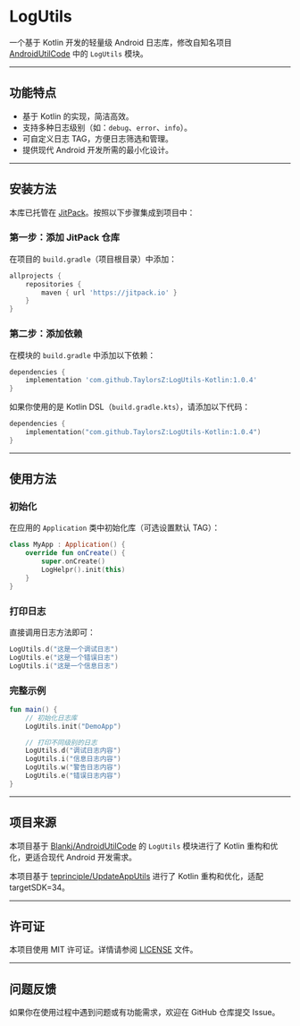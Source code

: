 # LogUtils

一个基于 Kotlin 开发的轻量级 Android 日志库，修改自知名项目 [AndroidUtilCode](https://github.com/Blankj/AndroidUtilCode) 中的 `LogUtils` 模块。

---

## 功能特点

- 基于 Kotlin 的实现，简洁高效。
- 支持多种日志级别（如：`debug`、`error`、`info`）。
- 可自定义日志 TAG，方便日志筛选和管理。
- 提供现代 Android 开发所需的最小化设计。

---

## 安装方法

本库已托管在 [JitPack](https://jitpack.io)。按照以下步骤集成到项目中：

### 第一步：添加 JitPack 仓库

在项目的 `build.gradle`（项目根目录）中添加：

```groovy
allprojects {  
    repositories {  
        maven { url 'https://jitpack.io' }  
    }  
}  
```

### 第二步：添加依赖

在模块的 `build.gradle` 中添加以下依赖：

```groovy
dependencies {  
    implementation 'com.github.TaylorsZ:LogUtils-Kotlin:1.0.4'  
}  
```

如果你使用的是 Kotlin DSL（`build.gradle.kts`），请添加以下代码：

```kotlin
dependencies {  
    implementation("com.github.TaylorsZ:LogUtils-Kotlin:1.0.4")  
}  
```

---

## 使用方法

### 初始化

在应用的 `Application` 类中初始化库（可选设置默认 TAG）：

```kotlin
class MyApp : Application() {  
    override fun onCreate() {  
        super.onCreate()
        LogHelpr().init(this)
    }  
}  
```

### 打印日志

直接调用日志方法即可：

```kotlin
LogUtils.d("这是一个调试日志")  
LogUtils.e("这是一个错误日志")  
LogUtils.i("这是一个信息日志")  
```

### 完整示例

```kotlin
fun main() {  
    // 初始化日志库  
    LogUtils.init("DemoApp")  

    // 打印不同级别的日志  
    LogUtils.d("调试日志内容")  
    LogUtils.i("信息日志内容")  
    LogUtils.w("警告日志内容")  
    LogUtils.e("错误日志内容")  
}  
```

---

## 项目来源

本项目基于 [Blankj/AndroidUtilCode](https://github.com/Blankj/AndroidUtilCode) 的 `LogUtils` 模块进行了 Kotlin 重构和优化，更适合现代 Android 开发需求。

本项目基于 [teprinciple/UpdateAppUtils](https://github.com/teprinciple/UpdateAppUtils) 进行了 Kotlin 重构和优化，适配targetSDK=34。

---

## 许可证

本项目使用 MIT 许可证。详情请参阅 [LICENSE](LICENSE) 文件。

---

## 问题反馈

如果你在使用过程中遇到问题或有功能需求，欢迎在 GitHub 仓库提交 Issue。
